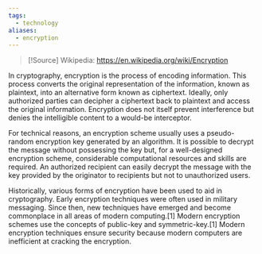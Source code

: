 ```yaml
---
tags:
  - technology
aliases:
  - encryption
---
```

>[!Source]
>Wikipedia: https://en.wikipedia.org/wiki/Encryption

In cryptography, encryption is the process of encoding information. This process converts the original representation of the information, known as plaintext, into an alternative form known as ciphertext. Ideally, only authorized parties can decipher a ciphertext back to plaintext and access the original information. Encryption does not itself prevent interference but denies the intelligible content to a would-be interceptor.

For technical reasons, an encryption scheme usually uses a pseudo-random encryption key generated by an algorithm. It is possible to decrypt the message without possessing the key but, for a well-designed encryption scheme, considerable computational resources and skills are required. An authorized recipient can easily decrypt the message with the key provided by the originator to recipients but not to unauthorized users.

Historically, various forms of encryption have been used to aid in cryptography. Early encryption techniques were often used in military messaging. Since then, new techniques have emerged and become commonplace in all areas of modern computing.[1] Modern encryption schemes use the concepts of public-key and symmetric-key.[1] Modern encryption techniques ensure security because modern computers are inefficient at cracking the encryption. 